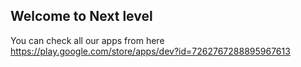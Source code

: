 ## Welcome to Next level

You can check all our apps from here https://play.google.com/store/apps/dev?id=7262767288895967613

